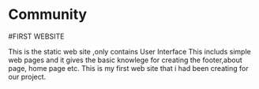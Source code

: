 # Community
#FIRST WEBSITE

This is the static web site ,only contains User Interface 
This includs simple web pages and  it gives the basic knowlege for creating the footer,about page, home page etc.
This is my first web site that i had been creating for our project.
